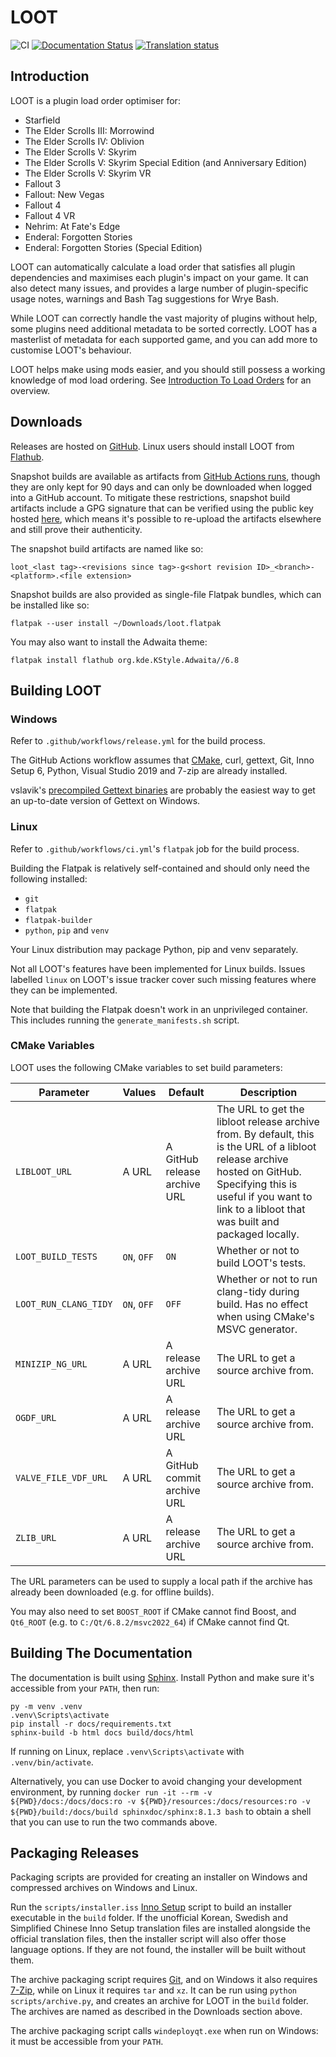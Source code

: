 # LOOT

![CI](https://github.com/loot/loot/workflows/CI/badge.svg?branch=master&event=push)
[![Documentation Status](https://readthedocs.org/projects/loot/badge/?version=latest)](https://loot.readthedocs.io/en/latest/?badge=latest)
[![Translation status](https://hosted.weblate.org/widget/loot/svg-badge.svg)](https://hosted.weblate.org/engage/loot/)

## Introduction

LOOT is a plugin load order optimiser for:

* Starfield
* The Elder Scrolls III: Morrowind
* The Elder Scrolls IV: Oblivion
* The Elder Scrolls V: Skyrim
* The Elder Scrolls V: Skyrim Special Edition (and Anniversary Edition)
* The Elder Scrolls V: Skyrim VR
* Fallout 3
* Fallout: New Vegas
* Fallout 4
* Fallout 4 VR
* Nehrim: At Fate's Edge
* Enderal: Forgotten Stories
* Enderal: Forgotten Stories (Special Edition)

LOOT can automatically calculate a load order that satisfies all plugin dependencies and maximises each plugin's impact on your game. It can also detect many issues, and provides a large number of plugin-specific usage notes, warnings and Bash Tag suggestions for Wrye Bash.

While LOOT can correctly handle the vast majority of plugins without help, some plugins need additional metadata to be sorted correctly. LOOT has a masterlist of metadata for each supported game, and you can add more to customise LOOT's behaviour.

LOOT helps make using mods easier, and you should still possess a working knowledge of mod load ordering. See [Introduction To Load Orders](https://loot.github.io/docs/help/Introduction-To-Load-Orders) for an overview.

## Downloads

Releases are hosted on [GitHub](https://github.com/loot/loot/releases). Linux users should install LOOT from [Flathub](https://flathub.org/apps/io.github.loot.loot).

Snapshot builds are available as artifacts from [GitHub Actions runs](https://github.com/loot/loot/actions), though they are only kept for 90 days and can only be downloaded when logged into a GitHub account. To mitigate these restrictions, snapshot build artifacts include a GPG signature that can be verified using the public key hosted [here](https://loot.github.io/.well-known/openpgpkey/hu/mj86by43a9hz8y8rbddtx54n3bwuuucg), which means it's possible to re-upload the artifacts elsewhere and still prove their authenticity.

The snapshot build artifacts are named like so:

```
loot_<last tag>-<revisions since tag>-g<short revision ID>_<branch>-<platform>.<file extension>
```

Snapshot builds are also provided as single-file Flatpak bundles, which can be installed like so:

```
flatpak --user install ~/Downloads/loot.flatpak
```

You may also want to install the Adwaita theme:

```
flatpak install flathub org.kde.KStyle.Adwaita//6.8
```

## Building LOOT

### Windows

Refer to `.github/workflows/release.yml` for the build process.

The GitHub Actions workflow assumes that [CMake](https://cmake.org), curl, gettext, Git, Inno Setup 6, Python, Visual Studio 2019 and 7-zip are already installed.

vslavik's [precompiled Gettext binaries](https://github.com/vslavik/gettext-tools-windows/releases/download/v0.22.5/gettext-tools-windows-0.22.5.zip) are probably the easiest way to get an up-to-date version of Gettext on Windows.

### Linux

Refer to `.github/workflows/ci.yml`'s `flatpak` job for the build process.

Building the Flatpak is relatively self-contained and should only need the following installed:

- `git`
- `flatpak`
- `flatpak-builder`
- `python`, `pip` and `venv`

Your Linux distribution may package Python, pip and venv separately.

Not all LOOT's features have been implemented for Linux builds. Issues labelled
`linux` on LOOT's issue tracker cover such missing features where they can be
implemented.

Note that building the Flatpak doesn't work in an unprivileged container. This includes running the `generate_manifests.sh` script.

### CMake Variables

LOOT uses the following CMake variables to set build parameters:

Parameter | Values | Default |Description
----------|--------|---------|-----------
`LIBLOOT_URL` | A URL | A GitHub release archive URL | The URL to get the libloot release archive from. By default, this is the URL of a libloot release archive hosted on GitHub. Specifying this is useful if you want to link to a libloot that was built and packaged locally.
`LOOT_BUILD_TESTS` | `ON`, `OFF` | `ON` | Whether or not to build LOOT's tests.
`LOOT_RUN_CLANG_TIDY` | `ON`, `OFF` | `OFF` | Whether or not to run clang-tidy during build. Has no effect when using CMake's MSVC generator.
`MINIZIP_NG_URL` | A URL | A release archive URL | The URL to get a source archive from.
`OGDF_URL` | A URL | A release archive URL | The URL to get a source archive from.
`VALVE_FILE_VDF_URL` | A URL | A GitHub commit archive URL | The URL to get a source archive from.
`ZLIB_URL` | A URL | A release archive URL | The URL to get a source archive from.

The URL parameters can be used to supply a local path if the archive has already been downloaded (e.g. for offline builds).

You may also need to set `BOOST_ROOT` if CMake cannot find Boost, and `Qt6_ROOT` (e.g. to `C:/Qt/6.8.2/msvc2022_64`) if CMake cannot find Qt.

## Building The Documentation

The documentation is built using [Sphinx](http://www.sphinx-doc.org/en/stable/). Install Python and make sure it's accessible from your `PATH`, then run:

```
py -m venv .venv
.venv\Scripts\activate
pip install -r docs/requirements.txt
sphinx-build -b html docs build/docs/html
```

If running on Linux, replace `.venv\Scripts\activate` with `.venv/bin/activate`.

Alternatively, you can use Docker to avoid changing your development environment, by running `docker run -it --rm -v ${PWD}/docs:/docs/docs:ro -v ${PWD}/resources:/docs/resources:ro -v ${PWD}/build:/docs/build sphinxdoc/sphinx:8.1.3 bash` to obtain a shell that you can use to run the two commands above.

## Packaging Releases

Packaging scripts are provided for creating an installer on Windows and compressed archives on Windows and Linux.

Run the `scripts/installer.iss` [Inno Setup](http://www.jrsoftware.org/isinfo.php) script to build an installer executable in the `build` folder. If the unofficial Korean, Swedish and Simplified Chinese Inno Setup translation files are installed alongside the official translation files, then the installer script will also offer those language options. If they are not found, the installer will be built without them.

The archive packaging script requires [Git](https://git-scm.com/), and on Windows it also requires [7-Zip](https://www.7-zip.org/), while on Linux it requires `tar` and `xz`. It can be run using `python scripts/archive.py`, and creates an archive for LOOT in the `build` folder. The archives are named as described in the Downloads section above.

The archive packaging script calls `windeployqt.exe` when run on Windows: it must be accessible from your `PATH`.

